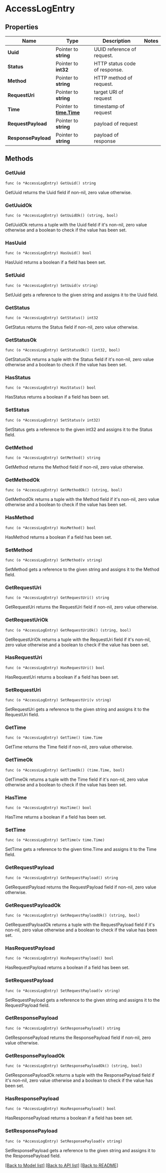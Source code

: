 # AccessLogEntry

## Properties

Name | Type | Description | Notes
------------ | ------------- | ------------- | -------------
**Uuid** | Pointer to **string** | UUID reference of request. | 
**Status** | Pointer to **int32** | HTTP status code of response. | 
**Method** | Pointer to **string** | HTTP method of request. | 
**RequestUri** | Pointer to **string** | target URI of request | 
**Time** | Pointer to [**time.Time**](time.Time.md) | timestamp of request | 
**RequestPayload** | Pointer to **string** | payload of request | 
**ResponsePayload** | Pointer to **string** | payload of response | 

## Methods

### GetUuid

`func (o *AccessLogEntry) GetUuid() string`

GetUuid returns the Uuid field if non-nil, zero value otherwise.

### GetUuidOk

`func (o *AccessLogEntry) GetUuidOk() (string, bool)`

GetUuidOk returns a tuple with the Uuid field if it's non-nil, zero value otherwise
and a boolean to check if the value has been set.

### HasUuid

`func (o *AccessLogEntry) HasUuid() bool`

HasUuid returns a boolean if a field has been set.

### SetUuid

`func (o *AccessLogEntry) SetUuid(v string)`

SetUuid gets a reference to the given string and assigns it to the Uuid field.

### GetStatus

`func (o *AccessLogEntry) GetStatus() int32`

GetStatus returns the Status field if non-nil, zero value otherwise.

### GetStatusOk

`func (o *AccessLogEntry) GetStatusOk() (int32, bool)`

GetStatusOk returns a tuple with the Status field if it's non-nil, zero value otherwise
and a boolean to check if the value has been set.

### HasStatus

`func (o *AccessLogEntry) HasStatus() bool`

HasStatus returns a boolean if a field has been set.

### SetStatus

`func (o *AccessLogEntry) SetStatus(v int32)`

SetStatus gets a reference to the given int32 and assigns it to the Status field.

### GetMethod

`func (o *AccessLogEntry) GetMethod() string`

GetMethod returns the Method field if non-nil, zero value otherwise.

### GetMethodOk

`func (o *AccessLogEntry) GetMethodOk() (string, bool)`

GetMethodOk returns a tuple with the Method field if it's non-nil, zero value otherwise
and a boolean to check if the value has been set.

### HasMethod

`func (o *AccessLogEntry) HasMethod() bool`

HasMethod returns a boolean if a field has been set.

### SetMethod

`func (o *AccessLogEntry) SetMethod(v string)`

SetMethod gets a reference to the given string and assigns it to the Method field.

### GetRequestUri

`func (o *AccessLogEntry) GetRequestUri() string`

GetRequestUri returns the RequestUri field if non-nil, zero value otherwise.

### GetRequestUriOk

`func (o *AccessLogEntry) GetRequestUriOk() (string, bool)`

GetRequestUriOk returns a tuple with the RequestUri field if it's non-nil, zero value otherwise
and a boolean to check if the value has been set.

### HasRequestUri

`func (o *AccessLogEntry) HasRequestUri() bool`

HasRequestUri returns a boolean if a field has been set.

### SetRequestUri

`func (o *AccessLogEntry) SetRequestUri(v string)`

SetRequestUri gets a reference to the given string and assigns it to the RequestUri field.

### GetTime

`func (o *AccessLogEntry) GetTime() time.Time`

GetTime returns the Time field if non-nil, zero value otherwise.

### GetTimeOk

`func (o *AccessLogEntry) GetTimeOk() (time.Time, bool)`

GetTimeOk returns a tuple with the Time field if it's non-nil, zero value otherwise
and a boolean to check if the value has been set.

### HasTime

`func (o *AccessLogEntry) HasTime() bool`

HasTime returns a boolean if a field has been set.

### SetTime

`func (o *AccessLogEntry) SetTime(v time.Time)`

SetTime gets a reference to the given time.Time and assigns it to the Time field.

### GetRequestPayload

`func (o *AccessLogEntry) GetRequestPayload() string`

GetRequestPayload returns the RequestPayload field if non-nil, zero value otherwise.

### GetRequestPayloadOk

`func (o *AccessLogEntry) GetRequestPayloadOk() (string, bool)`

GetRequestPayloadOk returns a tuple with the RequestPayload field if it's non-nil, zero value otherwise
and a boolean to check if the value has been set.

### HasRequestPayload

`func (o *AccessLogEntry) HasRequestPayload() bool`

HasRequestPayload returns a boolean if a field has been set.

### SetRequestPayload

`func (o *AccessLogEntry) SetRequestPayload(v string)`

SetRequestPayload gets a reference to the given string and assigns it to the RequestPayload field.

### GetResponsePayload

`func (o *AccessLogEntry) GetResponsePayload() string`

GetResponsePayload returns the ResponsePayload field if non-nil, zero value otherwise.

### GetResponsePayloadOk

`func (o *AccessLogEntry) GetResponsePayloadOk() (string, bool)`

GetResponsePayloadOk returns a tuple with the ResponsePayload field if it's non-nil, zero value otherwise
and a boolean to check if the value has been set.

### HasResponsePayload

`func (o *AccessLogEntry) HasResponsePayload() bool`

HasResponsePayload returns a boolean if a field has been set.

### SetResponsePayload

`func (o *AccessLogEntry) SetResponsePayload(v string)`

SetResponsePayload gets a reference to the given string and assigns it to the ResponsePayload field.


[[Back to Model list]](../README.md#documentation-for-models) [[Back to API list]](../README.md#documentation-for-api-endpoints) [[Back to README]](../README.md)


